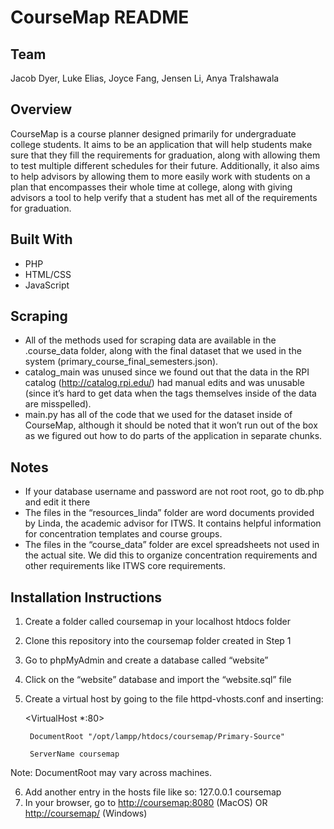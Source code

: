 # CourseMap README
## Team
Jacob Dyer, Luke Elias, Joyce Fang, Jensen Li, Anya Tralshawala

## Overview
CourseMap is a course planner designed primarily for undergraduate college students. It aims to be an application that will help students make sure that they fill the requirements for graduation, along with allowing them to test multiple different schedules for their future. Additionally, it also aims to help advisors by allowing them to more easily work with students on a plan that encompasses their whole time at college, along with giving advisors a tool to help verify that a student has met all of the requirements for graduation.

## Built With
* PHP
* HTML/CSS
* JavaScript

## Scraping
* All of the methods used for scraping data are available in the .course_data folder, along with the final dataset that we used in the system (primary_course_final_semesters.json).
* catalog_main was unused since we found out that the data in the RPI catalog (http://catalog.rpi.edu/) had manual edits and was unusable (since it’s hard to get data when the tags themselves inside of the data are misspelled).
* main.py has all of the code that we used for the dataset inside of CourseMap, although it should be noted that it won’t run out of the box as we figured out how to do parts of the application in separate chunks.

## Notes
* If your database username and password are not root root, go to db.php and edit it there
* The files in the “resources_linda” folder are word documents provided by Linda, the academic advisor for ITWS. It contains helpful information for concentration templates and course groups.
* The files in the “course_data” folder are excel spreadsheets not used in the actual site. We did this to organize concentration requirements and other requirements like ITWS core requirements. 

## Installation Instructions
1) Create a folder called coursemap in your localhost htdocs folder
2) Clone this repository into the coursemap folder created in Step 1
3) Go to phpMyAdmin and create a database called “website”
4) Click on the “website” database and import the “website.sql” file
5) Create a virtual host by going to the file httpd-vhosts.conf and inserting:
    

    <VirtualHost *:80>
    
        DocumentRoot "/opt/lampp/htdocs/coursemap/Primary-Source"
    
        ServerName coursemap
    
    </VirtualHost>


Note: DocumentRoot may vary across machines.

6) Add another entry in the hosts file like so:
	127.0.0.1 coursemap
7) In your browser, go to [http://coursemap:8080](coursemap:8080) (MacOS) OR [http://coursemap/](coursemap/) (Windows)